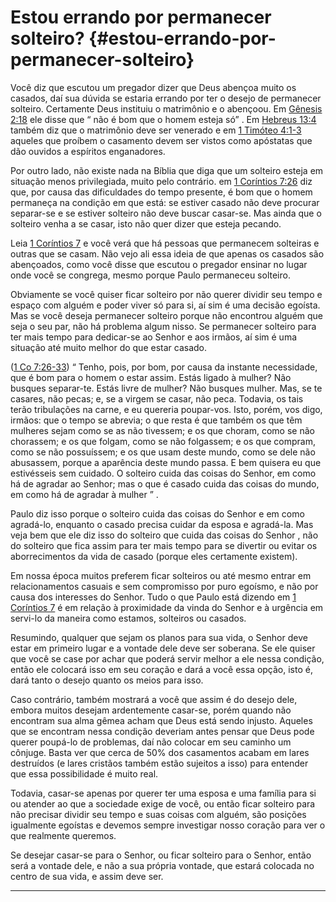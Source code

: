 # Estou errando por permanecer solteiro? {#estou-errando-por-permanecer-solteiro}

Você diz que escutou um pregador dizer que Deus abençoa muito os casados, daí sua dúvida se estaria errando por ter o desejo de permanecer solteiro. Certamente Deus instituiu o matrimônio e o abençoou. Em [Gênesis 2:18](http://bibliaonline.com.br/acf/gn/2/18) ele disse que “ não é bom que o homem esteja só” . Em [Hebreus 13:4](http://bibliaonline.com.br/acf/hb/13/4) também diz que o matrimônio deve ser venerado e em [1 Timóteo 4:1-3](http://bibliaonline.com.br/acf/1tm/4/1-3) aqueles que proíbem o casamento devem ser vistos como apóstatas que dão ouvidos a espíritos enganadores.

Por outro lado, não existe nada na Bíblia que diga que um solteiro esteja em situação menos privilegiada, muito pelo contrário. em [1 Coríntios 7:26](http://bibliaonline.com.br/acf/1co/7/26) diz que, por causa das dificuldades do tempo presente, é bom que o homem permaneça na condição em que está: se estiver casado não deve procurar separar-se e se estiver solteiro não deve buscar casar-se. Mas ainda que o solteiro venha a se casar, isto não quer dizer que esteja pecando.

Leia [1 Coríntios 7](http://bibliaonline.com.br/acf/1co/7) e você verá que há pessoas que permanecem solteiras e outras que se casam. Não vejo ali essa ideia de que apenas os casados são abençoados, como você disse que escutou o pregador ensinar no lugar onde você se congrega, mesmo porque Paulo permaneceu solteiro.

Obviamente se você quiser ficar solteiro por não querer dividir seu tempo e espaço com alguém e poder viver só para si, aí sim é uma decisão egoísta. Mas se você deseja permanecer solteiro porque não encontrou alguém que seja o seu par, não há problema algum nisso. Se permanecer solteiro para ter mais tempo para dedicar-se ao Senhor e aos irmãos, aí sim é uma situação até muito melhor do que estar casado.

([1 Co 7:26-33](http://bibliaonline.com.br/acf/1co/7/26-33)) “ Tenho, pois, por bom, por causa da instante necessidade, que é bom para o homem o estar assim. Estás ligado à mulher? Não busques separar-te. Estás livre de mulher? Não busques mulher. Mas, se te casares, não pecas; e, se a virgem se casar, não peca. Todavia, os tais terão tribulações na carne, e eu quereria poupar-vos. Isto, porém, vos digo, irmãos: que o tempo se abrevia; o que resta é que também os que têm mulheres sejam como se as não tivessem; e os que choram, como se não chorassem; e os que folgam, como se não folgassem; e os que compram, como se não possuíssem; e os que usam deste mundo, como se dele não abusassem, porque a aparência deste mundo passa. E bem quisera eu que estivésseis sem cuidado. O solteiro cuida das coisas do Senhor, em como há de agradar ao Senhor; mas o que é casado cuida das coisas do mundo, em como há de agradar à mulher ” .

Paulo diz isso porque o solteiro cuida das coisas do Senhor e em como agradá-lo, enquanto o casado precisa cuidar da esposa e agradá-la. Mas veja bem que ele diz isso do solteiro que cuida das coisas do Senhor , não do solteiro que fica assim para ter mais tempo para se divertir ou evitar os aborrecimentos da vida de casado (porque eles certamente existem).

Em nossa época muitos preferem ficar solteiros ou até mesmo entrar em relacionamentos casuais e sem compromisso por puro egoísmo, e não por causa dos interesses do Senhor. Tudo o que Paulo está dizendo em [1 Coríntios 7](http://bibliaonline.com.br/acf/1co/7) é em relação à proximidade da vinda do Senhor e à urgência em servi-lo da maneira como estamos, solteiros ou casados.

Resumindo, qualquer que sejam os planos para sua vida, o Senhor deve estar em primeiro lugar e a vontade dele deve ser soberana. Se ele quiser que você se case por achar que poderá servir melhor a ele nessa condição, então ele colocará isso em seu coração e dará a você essa opção, isto é, dará tanto o desejo quanto os meios para isso.

Caso contrário, também mostrará a você que assim é do desejo dele, embora muitos desejam ardentemente casar-se, porém quando não encontram sua alma gêmea acham que Deus está sendo injusto. Aqueles que se encontram nessa condição deveriam antes pensar que Deus pode querer poupá-lo de problemas, daí não colocar em seu caminho um cônjuge. Basta ver que cerca de 50% dos casamentos acabam em lares destruídos (e lares cristãos também estão sujeitos a isso) para entender que essa possibilidade é muito real.

Todavia, casar-se apenas por querer ter uma esposa e uma família para si ou atender ao que a sociedade exige de você, ou então ficar solteiro para não precisar dividir seu tempo e suas coisas com alguém, são posições igualmente egoístas e devemos sempre investigar nosso coração para ver o que realmente queremos.

Se desejar casar-se para o Senhor, ou ficar solteiro para o Senhor, então será a vontade dele, e não a sua própria vontade, que estará colocada no centro de sua vida, e assim deve ser.

*****